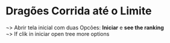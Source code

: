 # Dragões Corrida até o Limite
¬> Abrir tela inicial com duas Opcões: <b>Iniciar</b> e <b> see the ranking</b><br/>
    ¬> If clik in iniciar open tree more options  
